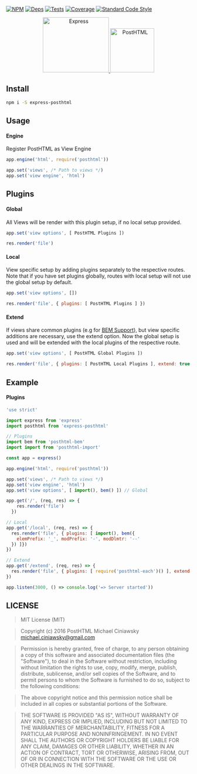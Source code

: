[![NPM][npm]][npm-url]
[![Deps][deps]][deps-url]
[![Tests][travis]][travis-url]
[![Coverage][cover]][cover-url]
[![Standard Code Style][style]][style-url]

<div align="center">
  <a href="http://expressjs.com">
    <img width="180" height="150" title="Express" src="https://worldvectorlogo.com/logos/express-109.svg">
  </a>
  <img width="120" height="120" title="PostHTML" src="http://posthtml.github.io/posthtml/logo.svg">
</div>

## Install

```bash
npm i -S express-posthtml
```

## Usage
#### Engine

Register PostHTML as View Engine

```javascript
app.engine('html', require('posthtml'))

app.set('views', /* Path to views */)
app.set('view engine', 'html')
```

## Plugins
#### Global

All Views will be render with this plugin setup, if no local setup provided.

```js
app.set('view options', [ PostHTML Plugins ])
```

```js
res.render('file')
```

#### Local

View specific setup by adding plugins separately to the respective routes. Note that if you have set plugins globally, routes with local setup will not use the global setup by default.

```js
app.set('view options', [])
```

```js
res.render('file', { plugins: [ PostHTML Plugins ] })
```

#### Extend

If views share common plugins (e.g for [BEM Support][bem]), but view specific additions are necessary, use the extend option. Now the global setup is used and will be extended with the local plugins of the respective route.

[bem]: https://github.com/rajdee/posthtml-bem

```js
app.set('view options', [ PostHTML Global Plugins ])
```

```js
res.render('file', { plugins: [ PostHTML Local Plugins ], extend: true })
```

## Example
#### Plugins

```js
'use strict'

import express from 'express'
import posthtml from 'express-posthtml'

// Plugins
import bem from 'posthtml-bem'
import import from 'posthtml-import'

const app = express()

app.engine('html', require('posthtml'))

app.set('views', /* Path to views */)
app.set('view engine', 'html')
app.set('view options', [ import(), bem() ]) // Global

app.get('/', (req, res) => {
    res.render('file')
  })

// Local
app.get('/local', (req, res) => {
  res.render('file', { plugins: [ import(), bem({
    elemPrefix: '_', modPrefix: '-', modDlmtr: '--'
  }) ]})
})

// Extend
app.get('/extend', (req, res) => {
  res.render('file', { plugins: [ require('posthtml-each')() ], extend: true })
})

app.listen(3000, () => console.log('=> Server started'))
```

## LICENSE

> MIT License (MIT)

> Copyright (c) 2016 PostHTML Michael Ciniawsky <michael.ciniawsky@gmail.com>

> Permission is hereby granted, free of charge, to any person obtaining a copy
of this software and associated documentation files (the "Software"), to deal
in the Software without restriction, including without limitation the rights
to use, copy, modify, merge, publish, distribute, sublicense, and/or sell
copies of the Software, and to permit persons to whom the Software is
furnished to do so, subject to the following conditions:

> The above copyright notice and this permission notice shall be included in all
copies or substantial portions of the Software.

> THE SOFTWARE IS PROVIDED "AS IS", WITHOUT WARRANTY OF ANY KIND, EXPRESS OR
IMPLIED, INCLUDING BUT NOT LIMITED TO THE WARRANTIES OF MERCHANTABILITY,
FITNESS FOR A PARTICULAR PURPOSE AND NONINFRINGEMENT. IN NO EVENT SHALL THE
AUTHORS OR COPYRIGHT HOLDERS BE LIABLE FOR ANY CLAIM, DAMAGES OR OTHER
LIABILITY, WHETHER IN AN ACTION OF CONTRACT, TORT OR OTHERWISE, ARISING FROM,
OUT OF OR IN CONNECTION WITH THE SOFTWARE OR THE USE OR OTHER DEALINGS IN THE
SOFTWARE.

[npm]: https://img.shields.io/npm/v/express-posthtml.svg
[npm-url]: https://npmjs.com/package/express-posthtml

[deps]: https://david-dm.org/posthtml/express-posthtml.svg
[deps-url]: https://david-dm.org/posthtml/express-posthtml

[style]: https://img.shields.io/badge/code%20style-standard-yellow.svg
[style-url]: http://standardjs.com/

[travis]: http://img.shields.io/travis/posthtml/express-posthtml.svg
[travis-url]: https://travis-ci.org/posthtml/express-posthtml

[cover]: https://coveralls.io/repos/github/posthtml/express-posthtml/badge.svg?branch=master
[cover-url]: https://coveralls.io/github/posthtml/express-posthtml?branch=master
